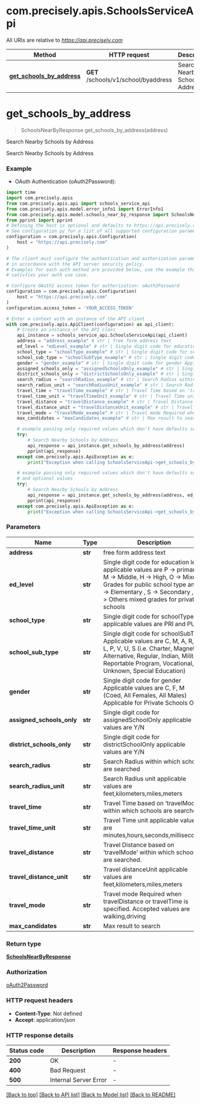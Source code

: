 # com.precisely.apis.SchoolsServiceApi

All URIs are relative to *https://api.precisely.com*

Method | HTTP request | Description
------------- | ------------- | -------------
[**get_schools_by_address**](SchoolsServiceApi.md#get_schools_by_address) | **GET** /schools/v1/school/byaddress | Search Nearby Schools by Address


# **get_schools_by_address**
> SchoolsNearByResponse get_schools_by_address(address)

Search Nearby Schools by Address

Search Nearby Schools by Address

### Example

* OAuth Authentication (oAuth2Password):

```python
import time
import com.precisely.apis
from com.precisely.apis.api import schools_service_api
from com.precisely.apis.model.error_info1 import ErrorInfo1
from com.precisely.apis.model.schools_near_by_response import SchoolsNearByResponse
from pprint import pprint
# Defining the host is optional and defaults to https://api.precisely.com
# See configuration.py for a list of all supported configuration parameters.
configuration = com.precisely.apis.Configuration(
    host = "https://api.precisely.com"
)

# The client must configure the authentication and authorization parameters
# in accordance with the API server security policy.
# Examples for each auth method are provided below, use the example that
# satisfies your auth use case.

# Configure OAuth2 access token for authorization: oAuth2Password
configuration = com.precisely.apis.Configuration(
    host = "https://api.precisely.com"
)
configuration.access_token = 'YOUR_ACCESS_TOKEN'

# Enter a context with an instance of the API client
with com.precisely.apis.ApiClient(configuration) as api_client:
    # Create an instance of the API class
    api_instance = schools_service_api.SchoolsServiceApi(api_client)
    address = "address_example" # str | free form address text
    ed_level = "edLevel_example" # str | Single digit code for education level applicable values are P -> primary, M -> Middle, H -> High, O -> Mixed Grades for public school type andE -> Elementary , S -> Secondary , O -> Others mixed grades for private schools  (optional)
    school_type = "schoolType_example" # str | Single digit code for schoolTypes applicable values are PRI and PUB (optional)
    school_sub_type = "schoolSubType_example" # str | Single digit code for schoolSubType Applicable values are C, M, A, R, I, L, P, V, U, S (i.e. Charter, Magnet, Alternative, Regular, Indian, Military, Reportable Program, Vocational, Unknown, Special Education) (optional)
    gender = "gender_example" # str | Single digit code for gender Applicable values are C, F, M (Coed, All Females, All Males) Applicable for Private Schools Only (optional)
    assigned_schools_only = "assignedSchoolsOnly_example" # str | Single digit code for assignedSchoolOnly applicable values are  Y/N  (optional)
    district_schools_only = "districtSchoolsOnly_example" # str | Single digit code for districtSchoolOnly applicable values are Y/N  (optional)
    search_radius = "searchRadius_example" # str | Search Radius within which schools are searched (optional)
    search_radius_unit = "searchRadiusUnit_example" # str | Search Radius unit applicable values are feet,kilometers,miles,meters (optional)
    travel_time = "travelTime_example" # str | Travel Time based on ‘travelMode’ within which schools are searched. (optional)
    travel_time_unit = "travelTimeUnit_example" # str | Travel Time unit applicable values are minutes,hours,seconds,milliseconds  (optional)
    travel_distance = "travelDistance_example" # str | Travel Distance based on ‘travelMode’ within which schools are searched. (optional)
    travel_distance_unit = "travelDistanceUnit_example" # str | Travel distanceUnit applicable values are feet,kilometers,miles,meters (optional)
    travel_mode = "travelMode_example" # str | Travel mode Required when travelDistance or travelTime is specified. Accepted values are walking,driving (optional)
    max_candidates = "maxCandidates_example" # str | Max result to search  (optional)

    # example passing only required values which don't have defaults set
    try:
        # Search Nearby Schools by Address
        api_response = api_instance.get_schools_by_address(address)
        pprint(api_response)
    except com.precisely.apis.ApiException as e:
        print("Exception when calling SchoolsServiceApi->get_schools_by_address: %s\n" % e)

    # example passing only required values which don't have defaults set
    # and optional values
    try:
        # Search Nearby Schools by Address
        api_response = api_instance.get_schools_by_address(address, ed_level=ed_level, school_type=school_type, school_sub_type=school_sub_type, gender=gender, assigned_schools_only=assigned_schools_only, district_schools_only=district_schools_only, search_radius=search_radius, search_radius_unit=search_radius_unit, travel_time=travel_time, travel_time_unit=travel_time_unit, travel_distance=travel_distance, travel_distance_unit=travel_distance_unit, travel_mode=travel_mode, max_candidates=max_candidates)
        pprint(api_response)
    except com.precisely.apis.ApiException as e:
        print("Exception when calling SchoolsServiceApi->get_schools_by_address: %s\n" % e)
```


### Parameters

Name | Type | Description  | Notes
------------- | ------------- | ------------- | -------------
 **address** | **str**| free form address text |
 **ed_level** | **str**| Single digit code for education level applicable values are P -&gt; primary, M -&gt; Middle, H -&gt; High, O -&gt; Mixed Grades for public school type andE -&gt; Elementary , S -&gt; Secondary , O -&gt; Others mixed grades for private schools  | [optional]
 **school_type** | **str**| Single digit code for schoolTypes applicable values are PRI and PUB | [optional]
 **school_sub_type** | **str**| Single digit code for schoolSubType Applicable values are C, M, A, R, I, L, P, V, U, S (i.e. Charter, Magnet, Alternative, Regular, Indian, Military, Reportable Program, Vocational, Unknown, Special Education) | [optional]
 **gender** | **str**| Single digit code for gender Applicable values are C, F, M (Coed, All Females, All Males) Applicable for Private Schools Only | [optional]
 **assigned_schools_only** | **str**| Single digit code for assignedSchoolOnly applicable values are  Y/N  | [optional]
 **district_schools_only** | **str**| Single digit code for districtSchoolOnly applicable values are Y/N  | [optional]
 **search_radius** | **str**| Search Radius within which schools are searched | [optional]
 **search_radius_unit** | **str**| Search Radius unit applicable values are feet,kilometers,miles,meters | [optional]
 **travel_time** | **str**| Travel Time based on ‘travelMode’ within which schools are searched. | [optional]
 **travel_time_unit** | **str**| Travel Time unit applicable values are minutes,hours,seconds,milliseconds  | [optional]
 **travel_distance** | **str**| Travel Distance based on ‘travelMode’ within which schools are searched. | [optional]
 **travel_distance_unit** | **str**| Travel distanceUnit applicable values are feet,kilometers,miles,meters | [optional]
 **travel_mode** | **str**| Travel mode Required when travelDistance or travelTime is specified. Accepted values are walking,driving | [optional]
 **max_candidates** | **str**| Max result to search  | [optional]

### Return type

[**SchoolsNearByResponse**](SchoolsNearByResponse.md)

### Authorization

[oAuth2Password](../README.md#oAuth2Password)

### HTTP request headers

 - **Content-Type**: Not defined
 - **Accept**: application/json


### HTTP response details

| Status code | Description | Response headers |
|-------------|-------------|------------------|
**200** | OK |  -  |
**400** | Bad Request |  -  |
**500** | Internal Server Error |  -  |

[[Back to top]](#) [[Back to API list]](../README.md#documentation-for-api-endpoints) [[Back to Model list]](../README.md#documentation-for-models) [[Back to README]](../README.md)

